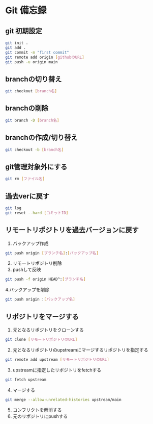 # Git 備忘録

## git 初期設定

~~~bash
git init .
git add .
git commit -m "first commit"
git remote add origin [githubのURL]
git push -u origin main
~~~

## branchの切り替え

~~~bash
git checkout [branch名]
~~~

## branchの削除

~~~bash
git branch -D [branch名]
~~~

## branchの作成/切り替え

~~~bash
git checkout -b [branch名]
~~~

## git管理対象外にする

~~~bash
git rm [ファイル名]
~~~

## 過去verに戻す

~~~bash
git log
git reset --hard [コミットID]
~~~

## リモートリポジトリを過去バージョンに戻す

1. バックアップ作成
~~~bash
git push origin [ブランチ名]:[バックアップ名]
~~~

2. リモートリポジトリ削除
3. pushして反映
~~~bash
git push -f origin HEAD^:[ブランチ名]
~~~
4.バックアップを削除
~~~bash
git push origin :[バックアップ名]
~~~

## リポジトリをマージする

1. 元となるリポジトリをクローンする

~~~bash
git clone [リモートリポジトリのURL]
~~~

2. 元となるリポジトリのupstreamにマージするリポジトリを指定する

~~~bash
git remote add upstream [リモートリポジトリのURL]
~~~

3. upstreamに指定したリポジトリをfetchする

~~~bash
git fetch upstream
~~~

4. マージする

~~~bash
git merge --allow-unrelated-histories upstream/main
~~~

5. コンフリクトを解消する
6. 元のリポジトリにpushする
